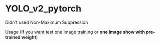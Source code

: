 # YOLO_v2_pytorch

Didn't used Non-Maximum Suppression

Usage
(If you want test one image training or <b>one image show with pre-trained weight</b>)
